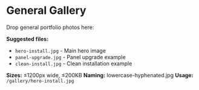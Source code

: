 # General Gallery

Drop general portfolio photos here:

**Suggested files:**
- `hero-install.jpg` - Main hero image
- `panel-upgrade.jpg` - Panel upgrade example
- `clean-install.jpg` - Clean installation example

**Sizes:** ≤1200px wide, ≤200KB
**Naming:** lowercase-hyphenated.jpg
**Usage:** `/gallery/hero-install.jpg`